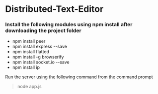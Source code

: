 # Distributed-Text-Editor
### Install the following modules using npm install after downloading the project folder
- npm install peer
- npm install express --save
- npm install flatted
- npm install -g browserify
- npm install socket.io --save
- npm install ip

Run the server using the following command from the command prompt 
> node app.js
